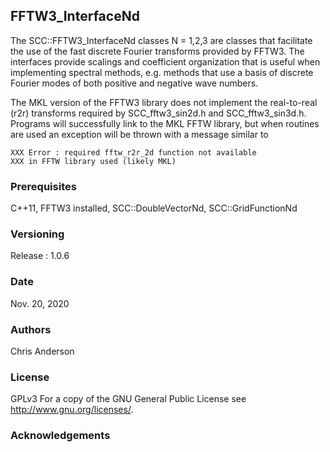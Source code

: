 ## FFTW3_InterfaceNd

The SCC::FFTW3_InterfaceNd classes N = 1,2,3 are classes that facilitate the use of the fast discrete Fourier transforms provided by FFTW3. The interfaces provide scalings and coefficient organization that is useful when implementing spectral methods, e.g. methods that use a basis of discrete Fourier modes of both positive and negative wave numbers.

The MKL version of the FFTW3 library does not implement the real-to-real (r2r) transforms required by SCC_fftw3_sin2d.h and SCC_fftw3_sin3d.h. Programs will successfully link to the MKL FFTW library, but when  routines are used an exception will be thrown with a message similar to 


    XXX Error : required fftw_r2r_2d function not available
    XXX in FFTW library used (likely MKL)



### Prerequisites
C++11, FFTW3 installed, SCC::DoubleVectorNd, SCC::GridFunctionNd
### Versioning
Release : 1.0.6
### Date
Nov. 20, 2020
### Authors
Chris Anderson
### License
GPLv3  For a copy of the GNU General Public License see <http://www.gnu.org/licenses/>.
### Acknowledgements









